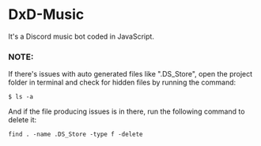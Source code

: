 # DxD-Music
It's a Discord music bot coded in JavaScript.


### NOTE:
 If there's issues with auto generated files like ".DS_Store", open the project folder in terminal and check for hidden files by running the command: 

    $ ls -a
    
And if the file producing issues is in there, run the following command to delete it:

    find . -name .DS_Store -type f -delete

